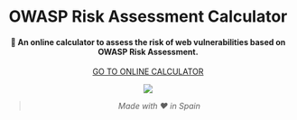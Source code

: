 <div align="center">
  <h1>OWASP Risk Assessment Calculator</h1>

  <h4>🧮 An online calculator to assess the risk of web vulnerabilities based on OWASP Risk Assessment.</h4>

<a align="center" href="https://vitalthings.github.io/OWASP-Calculator/" target="_blank">GO TO ONLINE CALCULATOR</a>

![](https://raw.githubusercontent.com/JavierOlmedo/OWASP-Calculator/master/img/orac.gif)

> _Made with ❤️ in Spain_

</div>
